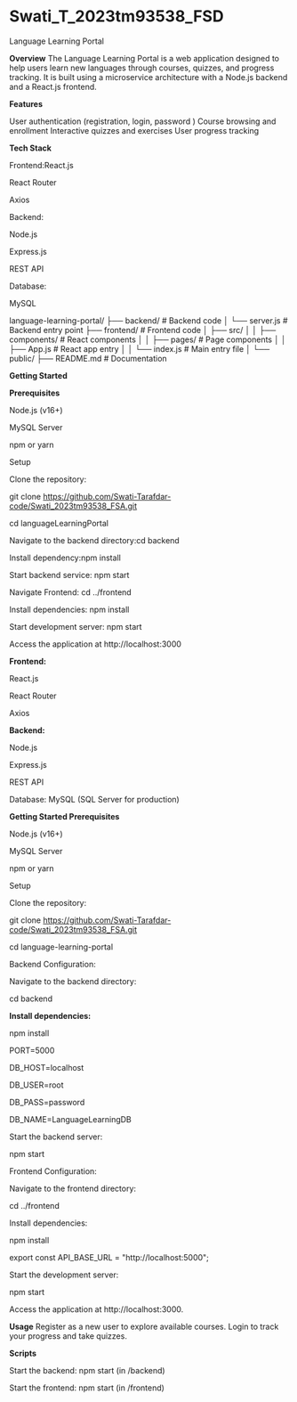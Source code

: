 # Swati_T_2023tm93538_FSD

Language Learning Portal

**Overview**
The Language Learning Portal is a web application designed to help users learn new languages through courses, quizzes, and progress tracking. It is built using a microservice architecture with a Node.js backend and a React.js frontend.

**Features**

User authentication (registration, login, password )
Course browsing and enrollment
Interactive quizzes and exercises
User progress tracking

**Tech Stack**

Frontend:React.js

React Router

Axios

Backend:

Node.js

Express.js

REST API

Database:

MySQL 

language-learning-portal/
├── backend/               # Backend code
│   └── server.js          # Backend entry point
├── frontend/              # Frontend code
│   ├── src/
│   │   ├── components/    # React components
│   │   ├── pages/         # Page components
│   │   ├── App.js         # React app entry
│   │   └── index.js       # Main entry file
│   └── public/
├── README.md              # Documentation

**Getting Started**

**Prerequisites**

Node.js (v16+)

MySQL Server

npm or yarn

Setup

Clone the repository:

git clone https://github.com/Swati-Tarafdar-code/Swati_2023tm93538_FSA.git

cd languageLearningPortal

Navigate to the backend directory:cd backend

Install dependency:npm install

Start backend service: npm start

Navigate Frontend: cd ../frontend

Install dependencies: npm install

Start development server: npm start

Access the application at http://localhost:3000


**Frontend:**

React.js

React Router

Axios

**Backend:**

Node.js

Express.js

REST API

Database:
MySQL (SQL Server for production)


**Getting Started
Prerequisites**

Node.js (v16+)

MySQL Server

npm or yarn

Setup

Clone the repository:

git clone https://github.com/Swati-Tarafdar-code/Swati_2023tm93538_FSA.git

cd language-learning-portal

Backend Configuration:

Navigate to the backend directory:

cd backend

**Install dependencies:**

npm install

PORT=5000

DB_HOST=localhost

DB_USER=root

DB_PASS=password

DB_NAME=LanguageLearningDB

Start the backend server:

npm start

Frontend Configuration:

Navigate to the frontend directory:

cd ../frontend

Install dependencies:

npm install

export const API_BASE_URL = "http://localhost:5000";

Start the development server:

npm start

Access the application at http://localhost:3000.


**Usage**
Register as a new user to explore available courses.
Login to track your progress and take quizzes.

**Scripts**

Start the backend: npm start (in /backend)

Start the frontend: npm start (in /frontend)

